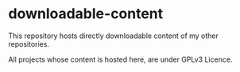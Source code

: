 # downloadable-content
This repository hosts directly downloadable content of my other repositories.

All projects whose content is hosted here, are under GPLv3 Licence.